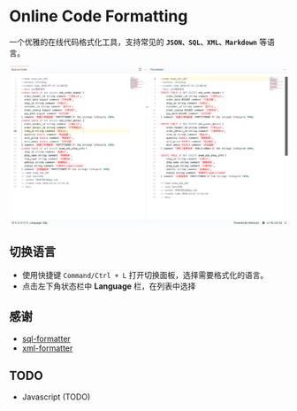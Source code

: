 # Online Code Formatting

一个优雅的在线代码格式化工具，支持常见的 **`JSON、SQL、XML、Markdown`** 等语言。

![screenshot](./screenshot.png)
## 切换语言

- 使用快捷键 `Command/Ctrl + L` 打开切换面板，选择需要格式化的语言。
- 点击左下角状态栏中 **Language** 栏，在列表中选择


## 感谢

- [sql-formatter](https://github.com/zeroturnaround/sql-formatter)
- [xml-formatter](https://github.com/chrisbottin/xml-formatter)

## TODO

- Javascript (TODO)
